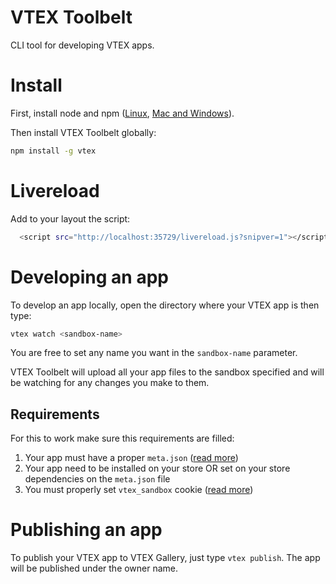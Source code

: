 # VTEX Toolbelt

CLI tool for developing VTEX apps.

# Install

First, install node and npm ([Linux](https://gist.github.com/isaacs/579814), [Mac and Windows](https://nodejs.org/download/)).

Then install VTEX Toolbelt globally:
```sh
npm install -g vtex
```
# Livereload

Add to your layout the script:

```sh
  <script src="http://localhost:35729/livereload.js?snipver=1"></script>
```

# Developing an app

To develop an app locally, open the directory where your VTEX app is then type:

```sh
vtex watch <sandbox-name>
```

You are free to set any name you want in the `sandbox-name` parameter.

VTEX Toolbelt will upload all your app files to the sandbox specified and will be watching for any changes you make to them.

## Requirements

For this to work make sure this requirements are filled:

1. Your app must have a proper `meta.json` ([read more](https://github.com/vtex/portal-wiki/wiki/meta.json-file))
2. Your app need to be installed on your store OR set on your store dependencies on the `meta.json` file
2. You must properly set `vtex_sandbox` cookie ([read more](https://github.com/vtex/portal-wiki/wiki/Sandbox))

# Publishing an app

To publish your VTEX app to VTEX Gallery, just type `vtex publish`. The app will be published under the owner name.